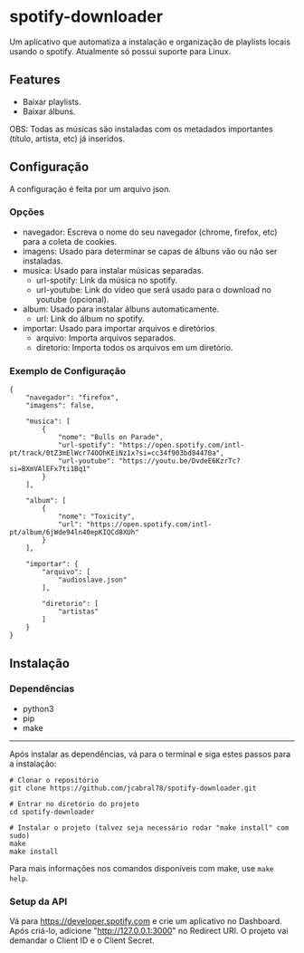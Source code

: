 # spotify-downloader

Um aplicativo que automatiza a instalação e organização de playlists locais usando o spotify. Atualmente só possui suporte para Linux.

## Features

- Baixar playlists.
- Baixar álbuns.

OBS: Todas as músicas são instaladas com os metadados importantes (título, artista, etc) já inseridos.

## Configuração

A configuração é feita por um arquivo json.

### Opções

- navegador: Escreva o nome do seu navegador (chrome, firefox, etc) para a coleta de cookies.
- imagens: Usado para determinar se capas de álbuns vão ou não ser instaladas.
- musica: Usado para instalar músicas separadas.
    - url-spotify: Link da música no spotify.
    - url-youtube: Link do vídeo que será usado para o download no youtube (opcional).
- album: Usado para instalar álbuns automaticamente.
    - url: Link do álbum no spotify.
- importar: Usado para importar arquivos e diretórios
    - arquivo: Importa arquivos separados.
    - diretorio: Importa todos os arquivos em um diretório.

### Exemplo de Configuração

    {
        "navegador": "firefox",
        "imagens": false,
    
        "musica": [
            {
                "nome": "Bulls on Parade",
                "url-spotify": "https://open.spotify.com/intl-pt/track/0tZ3mElWcr74OOhKEiNz1x?si=cc34f903bd84470a",
                "url-youtube": "https://youtu.be/DvdeE6KzrTc?si=BXmVAlEFx7ti1Bq1"
            }
        ],

        "album": [
            {
                "nome": "Toxicity",
                "url": "https://open.spotify.com/intl-pt/album/6jWde94ln40epKIQCd8XUh"
            }
        ],

        "importar": {
            "arquivo": [
                "audioslave.json"
            ],
    
            "diretorio": [
                "artistas"
            ]
        }
    }

## Instalação

### Dependências

- python3
- pip
- make
***

Após instalar as dependências, vá para o terminal e siga estes passos para a instalação:

    # Clonar o repositório
    git clone https://github.com/jcabral78/spotify-downloader.git

    # Entrar no diretório do projeto
    cd spotify-downloader

    # Instalar o projeto (talvez seja necessário rodar "make install" com sudo)
    make
    make install

Para mais informações nos comandos disponíveis com make, use `make help`.

### Setup da API

Vá para https://developer.spotify.com e crie um aplicativo no Dashboard. Após criá-lo, adicione "http://127.0.0.1:3000" no Redirect URI. O projeto vai demandar o Client ID e o Client Secret.
